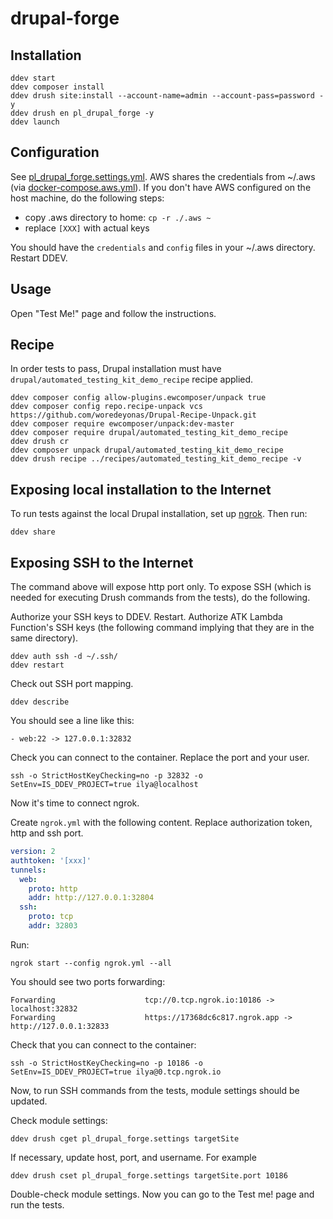 # drupal-forge

## Installation

```shell
ddev start
ddev composer install
ddev drush site:install --account-name=admin --account-pass=password -y
ddev drush en pl_drupal_forge -y
ddev launch
```

## Configuration
See [pl_drupal_forge.settings.yml](web/modules/pl_drupal_forge/config/install/pl_drupal_forge.settings.yml).
AWS shares the credentials from ~/.aws (via [docker-compose.aws.yml](.ddev/docker-compose.aws.yml)).
If you don't have AWS configured on the host machine, do the following steps:
 - copy .aws directory to home: `cp -r ./.aws ~`
 - replace `[XXX]` with actual keys

You should have the `credentials` and `config` files in your ~/.aws directory.
Restart DDEV.

## Usage
Open "Test Me!" page and follow the instructions.

## Recipe

In order tests to pass, Drupal installation must have
`drupal/automated_testing_kit_demo_recipe` recipe applied.

```shell
ddev composer config allow-plugins.ewcomposer/unpack true
ddev composer config repo.recipe-unpack vcs https://github.com/woredeyonas/Drupal-Recipe-Unpack.git
ddev composer require ewcomposer/unpack:dev-master
ddev composer require drupal/automated_testing_kit_demo_recipe
ddev drush cr
ddev composer unpack drupal/automated_testing_kit_demo_recipe
ddev drush recipe ../recipes/automated_testing_kit_demo_recipe -v
```

## Exposing local installation to the Internet

To run tests against the local Drupal installation, set up
[ngrok](https://ngrok.com/docs/getting-started/?os=linux).
Then run:
```shell
ddev share
```

## Exposing SSH to the Internet
The command above will expose http port only. To expose SSH (which
is needed for executing Drush commands from the tests), do the following.

Authorize your SSH keys to DDEV. Restart.
Authorize ATK Lambda Function's SSH keys (the following command implying that they are
in the same directory).
```shell
ddev auth ssh -d ~/.ssh/
ddev restart
```

Check out SSH port mapping.
```shell
ddev describe
```

You should see a line like this:
```text
- web:22 -> 127.0.0.1:32832
```

Check you can connect to the container. Replace the port and your user.
```shell
ssh -o StrictHostKeyChecking=no -p 32832 -o SetEnv=IS_DDEV_PROJECT=true ilya@localhost
```

Now it's time to connect ngrok.

Create `ngrok.yml` with the following content. Replace authorization token, http and ssh port.
```yaml
version: 2
authtoken: '[xxx]'
tunnels:
  web:
    proto: http
    addr: http://127.0.0.1:32804
  ssh:
    proto: tcp
    addr: 32803
```

Run:
```shell
ngrok start --config ngrok.yml --all
```

You should see two ports forwarding:
```text
Forwarding                    tcp://0.tcp.ngrok.io:10186 -> localhost:32832
Forwarding                    https://17368dc6c817.ngrok.app -> http://127.0.0.1:32833
```

Check that you can connect to the container:
```shell
ssh -o StrictHostKeyChecking=no -p 10186 -o SetEnv=IS_DDEV_PROJECT=true ilya@0.tcp.ngrok.io
```

Now, to run SSH commands from the tests, module settings should be updated.

Check module settings:
```shell
ddev drush cget pl_drupal_forge.settings targetSite
```

If necessary, update host, port, and username. For example
```shell
ddev drush cset pl_drupal_forge.settings targetSite.port 10186
```

Double-check module settings. Now you can go to the Test me! page and run the tests.
